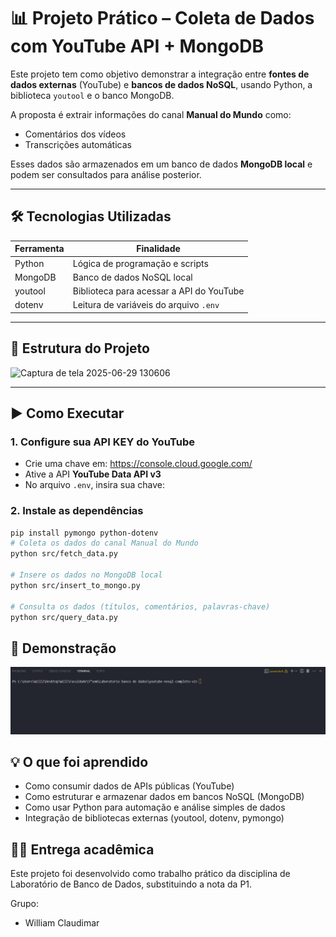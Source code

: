 # 📊 Projeto Prático – Coleta de Dados com YouTube API + MongoDB

Este projeto tem como objetivo demonstrar a integração entre **fontes de dados externas** (YouTube) e **bancos de dados NoSQL**, usando Python, a biblioteca `youtool` e o banco MongoDB.

A proposta é extrair informações do canal **Manual do Mundo** como:
- Comentários dos vídeos
- Transcrições automáticas

Esses dados são armazenados em um banco de dados **MongoDB local** e podem ser consultados para análise posterior.

---

## 🛠️ Tecnologias Utilizadas

| Ferramenta       | Finalidade                            |
|------------------|----------------------------------------|
| Python           | Lógica de programação e scripts        |
| MongoDB          | Banco de dados NoSQL local             |
| youtool          | Biblioteca para acessar a API do YouTube |
| dotenv           | Leitura de variáveis do arquivo `.env` |

---

## 🧱 Estrutura do Projeto

![Captura de tela 2025-06-29 130606](https://github.com/user-attachments/assets/e6a97813-4de5-489b-b7ee-f8eb92f2cfa4)


---

## ▶️ Como Executar

### 1. Configure sua API KEY do YouTube
- Crie uma chave em: https://console.cloud.google.com/
- Ative a API **YouTube Data API v3**
- No arquivo `.env`, insira sua chave:


### 2. Instale as dependências
```bash
pip install pymongo python-dotenv
# Coleta os dados do canal Manual do Mundo
python src/fetch_data.py

# Insere os dados no MongoDB local
python src/insert_to_mongo.py

# Consulta os dados (títulos, comentários, palavras-chave)
python src/query_data.py
```

## 🎥 Demonstração

![Demonstração](demo.gif)

## 💡 O que foi aprendido

- Como consumir dados de APIs públicas (YouTube)
- Como estruturar e armazenar dados em bancos NoSQL (MongoDB)
- Como usar Python para automação e análise simples de dados
- Integração de bibliotecas externas (youtool, dotenv, pymongo)

## 👨‍🏫 Entrega acadêmica

Este projeto foi desenvolvido como trabalho prático da disciplina de Laboratório de Banco de Dados, substituindo a nota da P1.

Grupo:

- William Claudimar
